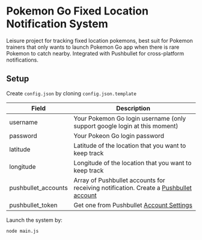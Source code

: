 # Pokemon Go Fixed Location Notification System
Leisure project for tracking fixed location pokemons, best suit for Pokemon trainers that only wants to launch Pokemon Go app when there is rare Pokemon to catch nearby. Integrated with Pushbullet for cross-platform notifications.

## Setup
Create `config.json` by cloning `config.json.template`

Field | Description
--- | ---
username | Your Pokemon Go login username (only support google login at this moment)
password | Your Pokeon Go login password
latitude | Latitude of the location that you want to keep track
longitude | Longitude of the location that you want to keep track
pushbullet_accounts | Array of Pushbullet accounts for receiving notification. Create a [Pushbullet account](https://www.pushbullet.com)
pushbullet_token | Get one from Pushbullet [Account Settings](https://www.pushbullet.com/#settings/account)

Launch the system by:
```
node main.js
```